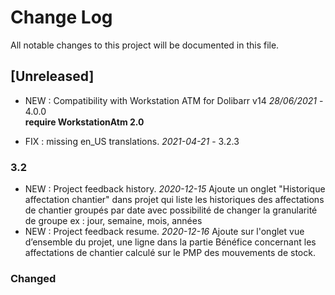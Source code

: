 # Change Log
All notable changes to this project will be documented in this file.

## [Unreleased]

- NEW : Compatibility with Workstation ATM for Dolibarr v14 *28/06/2021* - 4.0.0  
  **require WorkstationAtm 2.0**

- FIX : missing en_US translations. *2021-04-21* - 3.2.3

### 3.2

- NEW : Project feedback history. *2020-12-15*
  Ajoute un onglet "Historique affectation chantier" dans projet qui liste les historiques des affectations de chantier groupés par date avec possibilité de changer la granularité de groupe ex : jour, semaine, mois, années
- NEW : Project feedback resume. *2020-12-16*
  Ajoute sur l'onglet vue d’ensemble du projet, une ligne dans la partie Bénéfice concernant les affectations de chantier calculé sur le PMP des mouvements de stock.

### Changed


